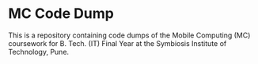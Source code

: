 # MC Code Dump

This is a repository containing code dumps of the Mobile Computing (MC) coursework for B. Tech. (IT) Final Year at the Symbiosis Institute of Technology, Pune.
